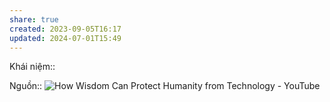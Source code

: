 ```yaml
---
share: true
created: 2023-09-05T16:17
updated: 2024-07-01T15:49
---
```

Khái niệm:: 

Nguồn:: ![How Wisdom Can Protect Humanity from Technology - YouTube](https://youtu.be/v3F5Hsua4J4?si=PuQHF7GLWfCzGeKZ&t=331)